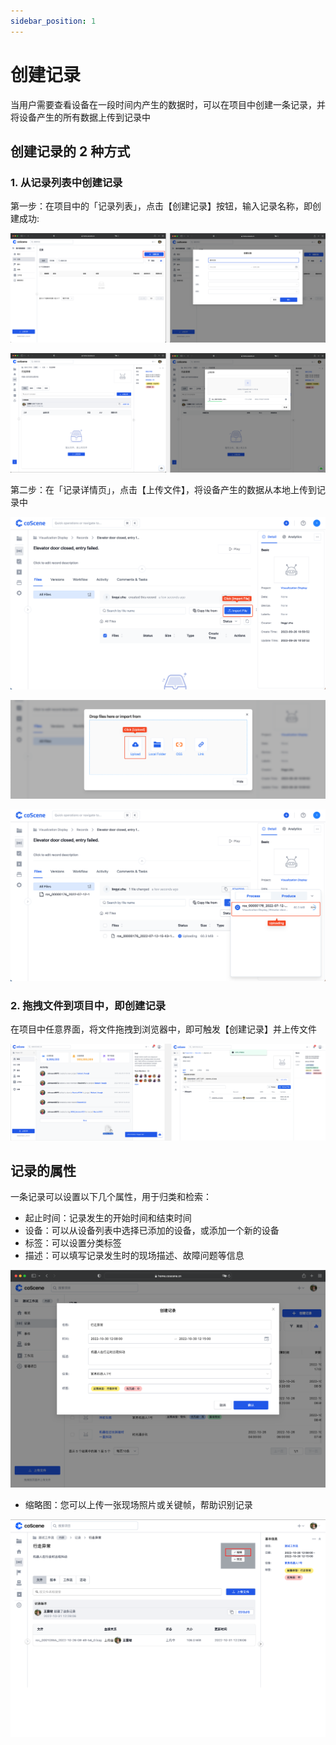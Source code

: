 ```yaml
---
sidebar_position: 1
---
```


# 创建记录

当用户需要查看设备在一段时间内产生的数据时，可以在项目中创建一条记录，并将设备产生的所有数据上传到记录中

## 创建记录的 2 种方式

### 1. 从记录列表中创建记录

第一步：在项目中的「记录列表」，点击【创建记录】按钮，输入记录名称，即创建成功:

![create-record-1](../img/create-record-1.png)

![create-record-2](../img/create-record-2.png)

第二步：在「记录详情页」，点击【上传文件】，将设备产生的数据从本地上传到记录中

![record-upload](../img/record-upload.png)

![record-upload-file](../img/record-upload-file.png)

![record-file-uploading](../img/record-file-uploading.png)

### 2. 拖拽文件到项目中，即创建记录

在项目中任意界面，将文件拖拽到浏览器中，即可触发【创建记录】并上传文件

![create-record-3](../img/create-record-3.png)

## 记录的属性

一条记录可以设置以下几个属性，用于归类和检索：

- 起止时间：记录发生的开始时间和结束时间
- 设备：可以从设备列表中选择已添加的设备，或添加一个新的设备
- 标签：可以设置分类标签
- 描述：可以填写记录发生时的现场描述、故障问题等信息

![create-record-4](../img/create-record-4.png)

- 缩略图：您可以上传一张现场照片或关键帧，帮助识别记录

![create-record-5](../img/create-record-5.png)
